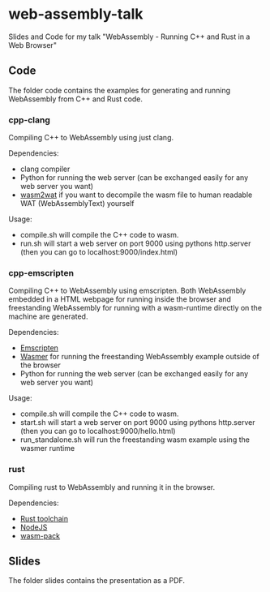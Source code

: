 # web-assembly-talk
Slides and Code for my talk "WebAssembly - Running C++ and Rust in a Web Browser"

## Code

The folder code contains the examples for generating and running WebAssembly from C++
and Rust code.

### cpp-clang

Compiling C++ to WebAssembly using just clang. 

Dependencies:
* clang compiler
* Python for running the web server (can be exchanged easily for any web server you want)
* [wasm2wat](https://github.com/WebAssembly/wabt) if you want to decompile the wasm file to human readable WAT (WebAssemblyText) yourself 

Usage:
* compile.sh will compile the C++ code to wasm.
* run.sh will start a web server on port 9000 using pythons http.server (then you can go to localhost:9000/index.html)

### cpp-emscripten

Compiling C++ to WebAssembly using emscripten. Both WebAssembly embedded in a HTML webpage for running inside the browser
and freestanding WebAssembly for running with a wasm-runtime directly on the machine are generated.

Dependencies:
* [Emscripten](https://emscripten.org/)
* [Wasmer](https://wasmer.io/) for running the freestanding WebAssembly example outside of the browser
* Python for running the web server (can be exchanged easily for any web server you want)

Usage:
* compile.sh will compile the C++ code to wasm.
* start.sh will start a web server on port 9000 using pythons http.server (then you can go to localhost:9000/hello.html)
* run_standalone.sh will run the freestanding wasm example using the wasmer runtime

### rust

Compiling rust to WebAssembly and running it in the browser.

Dependencies:
* [Rust toolchain](https://www.rust-lang.org/)
* [NodeJS](https://nodejs.org/en/)
* [wasm-pack](https://rustwasm.github.io/wasm-pack/)

## Slides

The folder slides contains the presentation as a PDF.